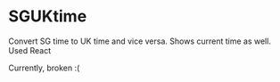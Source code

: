 # SGUKtime

Convert SG time to UK time and vice versa. Shows current time as well. Used React

Currently, broken :(
